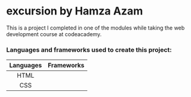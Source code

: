 # excursion by Hamza Azam
This is a project I completed in one of the modules while taking the web development course at codeacademy.

### Languages and frameworks used to create this project:

| Languages | Frameworks
|:---------:|:----------:|
| HTML      |            |
| CSS                    |
<!-- this is how tables work
| H1  | Hamza Azam  | LOL |
|:---:|:-----------:|:---:| 
|abcdd|asdasdasdasds|dasda|
-->
